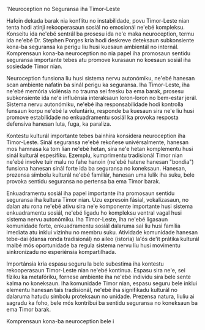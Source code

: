 'Neuroception no Seguransa iha Timor-Leste

Hafoin dekada barak nia konflitu no instabilidade, povu Timor-Leste nian tenta hodi atinji rekooperasaun sosiál no emosionál ne'ebé kompleksu. Konseitu ida ne'ebé sentrál ba prosesu ida ne'e maka neuroception, termu ida ne'ebé Dr. Stephen Porges kria hodi deskreve deteksaun subkonsiente kona-ba seguransa ka perigu liu husi kuesaun ambientál no internál. Komprensaun kona-ba neuroception no nia papel iha promosaun sentidu seguransa importante tebes atu promove kurasaun no koesaun sosiál iha sosiedade Timor nian.

Neuroception funsiona liu husi sistema nervu autonómiku, ne'ebé hanesan scan ambiente nafatin ba sinál perigu ka seguransa. Iha Timor-Leste, iha ne'ebé memória violénsia no trauma sei fresku ba ema barak, prosesu subkonsiente ida ne'e influénsia interaksaun loron-loron no bem-estar jerál. Sistema nervu autonómiku, ne'ebé iha responsabilidade hodi kontrolla funsaun korpu ne'ebé la voluntáriu, responde ba kuesaun sira ne'e liu husi promove estabilidade no enkuadramentu sosiál ka provoka resposta defensiva hanesan luta, fuga, ka paraliza.

Kontestu kulturál importante tebes bainhira konsidera neuroception iha Timor-Leste. Sinál seguransa ne'ebé rekoñese univérsalmente, hanesan mos hamnasa ka tom lian ne'ebé hetan, sira ne'e hetan komplementu husi sinál kulturál espesífiku. Ezemplu, kumprimentu tradisionál Timor nian ne'ebé involve tuir malu no fahe hanoin (ne'ebé hatene hanesan "bondia") funsiona hanesan sinál forte ida ba seguransa no koneksaun. Hanesan, prezensa símbolu kulturál ne'ebé familiár, hanesan uma lulik iha suku, bele provoka sentidu seguransa no pertensa ba ema Timor barak.

Enkuadramentu sosiál iha papel importante iha promosaun sentidu seguransa iha kultura Timor nian. Uzu expresoin fásial, vokalizasaun, no dalan atu rona ne'ebé ativu sira ne'e komponente importante husi sistema enkuadramentu sosiál, ne'ebé ligadu ho kompleksu ventral vagal husi sistema nervu autonómiku. Iha Timor-Leste, iha ne'ebé ligasaun komunidade forte, enkuadramentu sosiál dalaruma sai liu husi família imediata atu inklui vizinhu no membru suku. Atividade komunidade hanesan tebe-dai (dansa ronda tradisionál) no aileo (istoria) la'ós de'it prátika kulturál maibé mós oportunidade ba regula sistema nervu liu husi movimentu sinkronizadu no esperiénsia kompartilhada.

Importánsia kria espasu seguru la bele subestima iha kontestu rekooperasaun Timor-Leste nian ne'ebé kontinua. Espasu sira ne'e, sei fíziku ka metafóriku, fornese ambiente iha ne'ebé individu sira bele sente kalma no koneksaun. Iha komunidade Timor nian, espasu seguru bele inklui elementu hanesan tais tradisionál, ne'ebé iha signifikadu kulturál no dalaruma hatudu símbolu proteksaun no unidade. Prezensa natura, liuliu ai sagradu ka foho, bele mós kontribui ba sentidu seguransa no koneksaun ba ema Timor barak.

Komprensaun kona-ba neuroception bele i